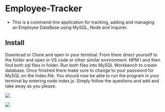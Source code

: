 # Employee-Tracker

- This is a command-line application for tracking, adding and managing an Employee DataBase using MySQL, Node and Inquirer.

## Install

Download or Clone and open in your terminal. From there direct yourself to the folder and open in VS code or other similar environment. NPM I and then find both sql files in folder. Run both files into MySQL Workbench to create database. Once finished there make sure to change to your password for MySQL on the Index.file. You should now be able to run the program in your terminal by entering node index.js. Simply follow the questions and add and take away as you please.

![](/images/Gifs/EmpTackIntro.gif)


![](/images/Gifs/EmpTackEnd.gif)

